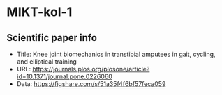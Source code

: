 # MIKT-kol-1

## Scientific paper info
- Title: Knee joint biomechanics in transtibial amputees in gait, cycling, and elliptical training
- URL: https://journals.plos.org/plosone/article?id=10.1371/journal.pone.0226060
- Data: https://figshare.com/s/51a35f4f6bf57feca059
